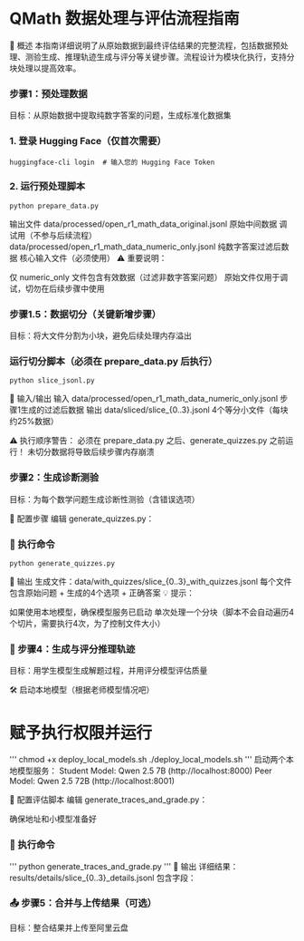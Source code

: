 # QMath 数据处理与评估流程指南
📌 概述
本指南详细说明了从原始数据到最终评估结果的完整流程，包括数据预处理、测验生成、推理轨迹生成与评分等关键步骤。流程设计为模块化执行，支持分块处理以提高效率。

### 步骤1：预处理数据
目标：从原始数据中提取纯数字答案的问题，生成标准化数据集

### 1. 登录 Hugging Face（仅首次需要）
```
huggingface-cli login  # 输入您的 Hugging Face Token
```
### 2. 运行预处理脚本
```
python prepare_data.py
```

输出文件
data/processed/open_r1_math_data_original.jsonl	     原始中间数据	调试用（不参与后续流程）
data/processed/open_r1_math_data_numeric_only.jsonl	     纯数字答案过滤后数据	核心输入文件（必须使用）
⚠️ 重要说明：

仅 numeric_only 文件包含有效数据（过滤非数字答案问题）
原始文件仅用于调试，切勿在后续步骤中使用

### 步骤1.5：数据切分（关键新增步骤）
目标：将大文件分割为小块，避免后续处理内存溢出

### 运行切分脚本（必须在 prepare_data.py 后执行）
```
python slice_jsonl.py
```
📂 输入/输出
输入	data/processed/open_r1_math_data_numeric_only.jsonl	步骤1生成的过滤后数据
输出	data/sliced/slice_{0..3}.jsonl	4个等分小文件（每块约25%数据）

⚠️ 执行顺序警告：
必须在 prepare_data.py 之后、generate_quizzes.py 之前运行！
未切分数据将导致后续步骤内存崩溃

### 步骤2：生成诊断测验
目标：为每个数学问题生成诊断性测验（含错误选项）

🔑 配置步骤
编辑 generate_quizzes.py：
### 🚀 执行命令
```
python generate_quizzes.py
```

📂 输出
生成文件：data/with_quizzes/slice_{0..3}_with_quizzes.jsonl
每个文件包含原始问题 + 生成的4个选项 + 正确答案
💡 提示：

如果使用本地模型，确保模型服务已启动
单次处理一个分块（脚本不会自动遍历4个切片，需要执行4次，为了控制文件大小）

### 🧠 步骤4：生成与评分推理轨迹
目标：用学生模型生成解题过程，并用评分模型评估质量

🛠️ 启动本地模型（根据老师模型情况吧）
# 赋予执行权限并运行
'''
chmod +x deploy_local_models.sh
./deploy_local_models.sh
'''
启动两个本地模型服务：
Student Model: Qwen 2.5 7B (http://localhost:8000)
Peer Model: Qwen 2.5 72B (http://localhost:8001)

🔑 配置评估脚本
编辑 generate_traces_and_grade.py：

确保地址和小模型准备好

### 🚀 执行命令
'''
python generate_traces_and_grade.py
'''
📂 输出
详细结果：results/details/slice_{0..3}_details.jsonl
包含字段：

### 📤 步骤5：合并与上传结果（可选）
目标：整合结果并上传至阿里云盘
